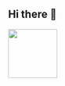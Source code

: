 ## Hi there 👋
<div>
  <img src="https://user-images.githubusercontent.com/73187712/208087134-27c9c64d-1fed-483d-b2e7-9d6f1cd41fe3.gif" width="100px" height="100px">
</div>
<!--
**Piyor0t89/Piyor0t89** is a ✨ _special_ ✨ repository because its `README.md` (this file) appears on your GitHub profile.

Here are some ideas to get you started:

- 🔭 I’m currently working on ...
- 🌱 I’m currently learning ...
- 👯 I’m looking to collaborate on ...
- 🤔 I’m looking for help with ...
- 💬 Ask me about ...
- 📫 How to reach me: ...
- 😄 Pronouns: ...
- ⚡ Fun fact: ...
-->
